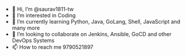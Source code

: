 - 👋 Hi, I’m @saurav1811-tw
- 👀 I’m interested in Coding
- 🌱 I’m currently learning Python, Java, GoLang, Shell, JavaScript and many more
- 💞️ I’m looking to collaborate on Jenkins, Ansible, GoCD and other DevOps Systems
- 📫 How to reach me 9790521897

<!---
saurav1811-tw/saurav1811-tw is a ✨ special ✨ repository because its `README.md` (this file) appears on your GitHub profile.
You can click the Preview link to take a look at your changes.
--->
